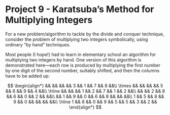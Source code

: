 # Project 9 - Karatsuba’s Method for Multiplying Integers  

For a new problem/algorithm to tackle by the divide and conquer technique, consider the problem of multiplying two integers symbolically, using ordinary “by hand” techniques.  

Most people (I hope!) had to learn in elementary school an algorithm for multiplying two integers by hand. One version of this algorithm is demonstrated here—each row is produced by multiplying the first number by one digit of the second number, suitably shifted, and then the columns have to be added up:  

$$
\begin{align*}
   &&   &&   &&   && 3 && 1 && 7 && 8 &&\\
\times   &&   &&   &&   && 5 && 6 && 9 && 4 &&\\
\hline
   &&   &&   && 1 && 2 && 7 && 1 && 2 &&\\
   &&   && 2 && 8 && 6 && 0 && 2 &&   &&\\ 
   && 1 && 9 && 0 && 6 && 8 &&   &&   &&\\
 1 && 5 && 8 && 9 && 0 &&   &&   &&   &&\\
\hline
 1 && 8 && 0 && 9 && 5 && 5 && 3 && 2 &&
\end{align*}
$$
